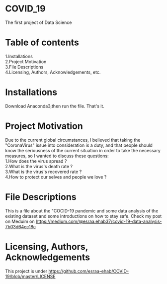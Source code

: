 # COVID_19
The first project of Data Science 

# Table of contents
1.Installations<br>
2.Project Motivation<br>
3.File Descriptions<br>
4.Licensing, Authors, Acknowledgements, etc.

# Installations
Download Anaconda3,then run the file. That's it.

# Project Motivation
Due to the current global circumstances, I believed that taking the "CoronaVirus" issue into consideration is a duty, and that people should know the seriousness of the current situation in order to take the necessary measures, so I wanted to discuss these questions:<br>
1.How does the virus spread ?<br>
2.What is the virus's death rate ?<br>
3.What is the virus's recovered rate ?<br>
4.How to protect our selves and people we love ?<br>

# File Descriptions
This is a file about the "COCID-19 pandemic and some data analysis of the existing dataset and some introductions on how to stay safe.
Check my post on Meduim on https://medium.com/@esraa.ehab37/covid-19-data-analysis-7b03d64ec18c

# Licensing, Authors, Acknowledgements
This project is under https://github.com/esraa-ehab/COVID-19/blob/master/LICENSE
